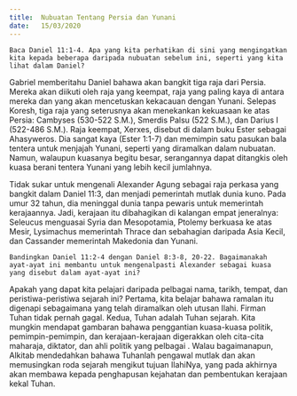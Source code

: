 ```yaml
---
title:  Nubuatan Tentang Persia dan Yunani
date:   15/03/2020
---
```


`Baca Daniel 11:1-4. Apa yang kita perhatikan di sini yang mengingatkan kita kepada beberapa daripada nubuatan sebelum ini, seperti yang kita lihat dalam Daniel?`

Gabriel memberitahu Daniel bahawa akan bangkit tiga raja dari Persia. Mereka akan diikuti oleh raja yang keempat, raja yang paling kaya di antara mereka dan yang akan mencetuskan kekacauan dengan Yunani. Selepas Koresh, tiga raja yang seterusnya akan menekankan kekuasaan ke atas Persia: Cambyses (530-522 S.M.), Smerdis Palsu (522 S.M.), dan Darius I (522-486 S.M.). Raja keempat, Xerxes, disebut di dalam buku Ester sebagai Ahasyweros. Dia sangat kaya (Ester 1:1-7) dan memimpin satu pasukan bala tentera untuk menjajah Yunani, seperti yang diramalkan dalam nubuatan. Namun, walaupun kuasanya begitu besar, serangannya dapat ditangkis oleh  kuasa berani tentera Yunani yang lebih kecil jumlahnya.

Tidak sukar untuk mengenali Alexander Agung sebagai raja perkasa yang bangkit dalam Daniel 11:3, dan menjadi pemerintah mutlak dunia kuno. Pada umur 32 tahun, dia meninggal dunia tanpa pewaris untuk memerintah kerajaannya. Jadi, kerajaan itu dibahagikan di kalangan empat jeneralnya: Seleucus menguasai Syria dan Mesopotamia, Ptolemy berkuasa ke atas Mesir, Lysimachus memerintah Thrace dan sebahagian daripada Asia Kecil, dan Cassander memerintah Makedonia dan Yunani.

`Bandingkan Daniel 11:2-4 dengan Daniel 8:3-8, 20-22. Bagaimanakah ayat-ayat ini membantu untuk mengenalpasti Alexander sebagai kuasa yang disebut dalam ayat-ayat ini?`

Apakah yang dapat kita pelajari daripada pelbagai nama, tarikh, tempat, dan peristiwa-peristiwa sejarah ini? Pertama, kita belajar bahawa ramalan itu digenapi sebagaimana yang telah diramalkan oleh utusan  Ilahi. Firman Tuhan tidak pernah gagal. Kedua, Tuhan adalah Tuhan sejarah. Kita mungkin mendapat gambaran bahawa penggantian kuasa-kuasa politik, pemimpin-pemimpin, dan kerajaan-kerajaan digerakkan oleh cita-cita maharaja, diktator, dan ahli politik yang  pelbagai . Walau bagaimanapun, Alkitab mendedahkan bahawa Tuhanlah pengawal mutlak dan akan memusingkan roda sejarah mengikut tujuan IlahiNya, yang pada akhirnya akan membawa kepada penghapusan kejahatan dan pembentukan kerajaan kekal Tuhan.